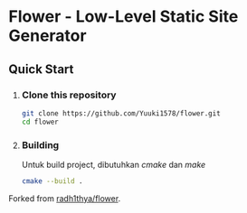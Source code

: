 # Flower - Low-Level Static Site Generator

## Quick Start

1. ### Clone this repository
   ```bash
   git clone https://github.com/Yuuki1578/flower.git
   cd flower
   ```

2. ### Building
   Untuk build project, dibutuhkan _cmake_ dan _make_
   ```bash
   cmake --build .
   ```

Forked from [radh1thya/flower](https://github.com/radh1tya/flower.git).
